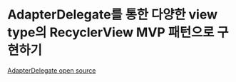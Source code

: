 # AdapterDelegate를 통한 다양한 view type의 RecyclerView MVP 패턴으로 구현하기

[AdapterDelegate open source](https://github.com/sockeqwe/AdapterDelegates)
